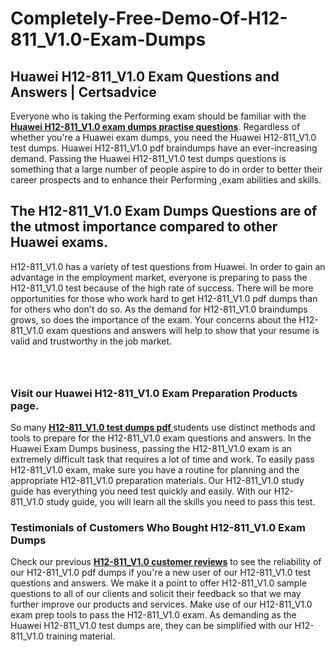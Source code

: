 # Completely-Free-Demo-Of-H12-811_V1.0-Exam-Dumps
<h2><strong>Huawei H12-811_V1.0 Exam Questions and Answers | Certsadvice</strong></h2> <p>Everyone who is taking the Performing exam should be familiar with the <a href="http://www.certsadvice.com/huawei/h12-811_v1.0-practice-questions"><strong>Huawei H12-811_V1.0 exam dumps practise questions</strong></a>. Regardless of whether you&#39;re a Huawei exam dumps, you need the Huawei H12-811_V1.0 test dumps. Huawei H12-811_V1.0 pdf braindumps have an ever-increasing demand. Passing the Huawei H12-811_V1.0 test dumps questions is something that a large number of people aspire to do in order to better their career prospects and to enhance their Performing ,exam abilities and skills.</p> <h2><strong>The H12-811_V1.0 Exam Dumps Questions are of the utmost importance compared to other Huawei exams.</strong></h2> <p>H12-811_V1.0 has a variety of test questions from Huawei. In order to gain an advantage in the employment market, everyone is preparing to pass the H12-811_V1.0 test because of the high rate of success. There will be more opportunities for those who work hard to get H12-811_V1.0 pdf dumps than for others who don&#39;t do so. As the demand for H12-811_V1.0 braindumps grows, so does the importance of the exam. Your concerns about the H12-811_V1.0 exam questions and answers will help to show that your resume is valid and trustworthy in the job market.</p> <p><a href="http://www.certsadvice.com/huawei/h12-811_v1.0-practice-questions" style="display: block; padding: 1em 0; text-align: center; "><img alt="" src="https://1.bp.blogspot.com/-RUOr8Wn-CRk/YUYAxC8kcHI/AAAAAAAAAnw/F7BbdI3tw8QDj5z8iX0vQAioQzKiUxduwCLcBGAsYHQ/s0/unnamed.jpg" /></a></p> <h3><strong>Visit our Huawei H12-811_V1.0 Exam Preparation Products page.</strong></h3> <p>So many <a href="http://www.certsadvice.com/huawei/h12-811_v1.0-practice-questions"><strong>H12-811_V1.0 test dumps pdf </strong></a>students use distinct methods and tools to prepare for the H12-811_V1.0 exam questions and answers. In the Huawei Exam Dumps business, passing the H12-811_V1.0 exam is an extremely difficult task that requires a lot of time and work. To easily pass H12-811_V1.0 exam, make sure you have a routine for planning and the appropriate H12-811_V1.0 preparation materials. Our H12-811_V1.0 study guide has everything you need test quickly and easily. With our H12-811_V1.0 study guide, you will learn all the skills you need to pass this test.</p> <h3><strong>Testimonials of Customers Who Bought H12-811_V1.0 Exam Dumps</strong></h3> <p>Check our previous <a href="http://www.certsadvice.com/huawei/h12-811_v1.0-practice-questions"><strong>H12-811_V1.0 customer reviews</strong></a> to see the reliability of our H12-811_V1.0 pdf dumps if you&#39;re a new user of our H12-811_V1.0 test questions and answers. We make it a point to offer H12-811_V1.0 sample questions to all of our clients and solicit their feedback so that we may further improve our products and services. Make use of our H12-811_V1.0 exam prep tools to pass the H12-811_V1.0 exam. As demanding as the Huawei H12-811_V1.0 test dumps are, they can be simplified with our H12-811_V1.0 training material.</p>
